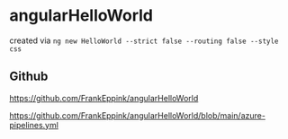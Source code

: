 # angularHelloWorld

created via `ng new HelloWorld --strict false --routing false --style css`

## Github

<https://github.com/FrankEppink/angularHelloWorld>

<https://github.com/FrankEppink/angularHelloWorld/blob/main/azure-pipelines.yml>
